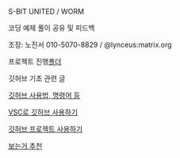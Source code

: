 S-BIT UNITED / WORM

코딩 예제 풀이 공유 및 피드백

조장: 노진서 010-5070-8829 / @lynceus:matrix.org

프로젝트 진행[폴더](/projects/)


깃허브 기초 관련 글

[깃허브 사용법, 명령어 등](https://devyihyun.tistory.com/30)

[VSC로 깃허브 사용하기](https://ossam5.tistory.com/169)

[깃허브 프로젝트 사용하기](https://musma.github.io/2023/08/03/github-projects.html#github-projects-%EB%B7%B0-%EC%B6%94%EA%B0%80)

[보는거 추천](https://youtu.be/Xi_OdRBg1mU?si=1D2ZJOlVsk2YBcZo)